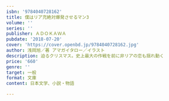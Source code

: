 ```yaml
---
isbn: '9784040728162'
title: 僕はリア充絶対爆発させるマン3
volume: ''
series: ''
publisher: ＡＤＯＫＡＷＡ
pubdate: '2018-07-20'
cover: 'https://cover.openbd.jp/9784040728162.jpg'
author: 浅岡旭／著 アマガイタロー／イラスト
description: 迫るクリスマス。史上最大の作戦を前に非リアの恋も揺れ動く
price: '660'
genre: ''
target: 一般
format: 文庫
content: 日本文学、小説・物語

---
```

